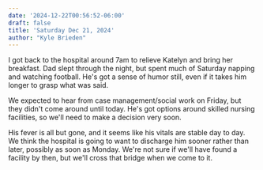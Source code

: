 ```yaml
---
date: '2024-12-22T00:56:52-06:00'
draft: false
title: 'Saturday Dec 21, 2024'
author: "Kyle Brieden"
---
```


I got back to the hospital around 7am to relieve Katelyn and bring her breakfast. Dad slept through the night, but spent much of Saturday napping and watching football. He's got a sense of humor still, even if it takes him longer to grasp what was said.

We expected to hear from case management/social work on Friday, but they didn't come around until today. He's got options around skilled nursing facilities, so we'll need to make a decision very soon. 

His fever is all but gone, and it seems like his vitals are stable day to day. We think the hospital is going to want to discharge him sooner rather than later, possibly as soon as Monday. We're not sure if we'll have found a facility by then, but we'll cross that bridge when we come to it.
